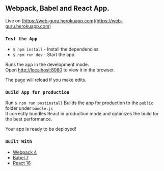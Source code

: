 ## Webpack, Babel and React App.
Live on [https://web-guru.herokuapp.com](https://web-guru.herokuapp.com)

### `Test the App` 
- `$ npm install` - Install the dependencies
- `$ npm run dev` - Start the app

Runs the app in the development mode.<br>Open [http://localhost:8080](http://localhost:8080) to view it in the browser.

The page will reload if you make edits.<br>
### `Build App for production`
Run `$ npm run postinstall`
Builds the app for production to the `public` folder under `bundle.js` <br>
It correctly bundles React in production mode and optimizes the build for the best performance.

Your app is ready to be deployed!

### `Built With`
 - [Webpack 4](https://webpack.js.org)
 - [Babel 7](https://babeljs.io/docs/en/v7-migration)
 - [React 16](https://reactjs.org/blog/2017/09/26/react-v16.0.html)
